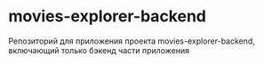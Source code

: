 # movies-explorer-backend

Репозиторий для приложения проекта movies-explorer-backend, включающий только бэкенд части приложения


